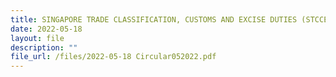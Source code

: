 ```yaml
---
title: SINGAPORE TRADE CLASSIFICATION, CUSTOMS AND EXCISE DUTIES (STCCED) 2022
date: 2022-05-18
layout: file
description: ""
file_url: /files/2022-05-18 Circular052022.pdf
---
```

